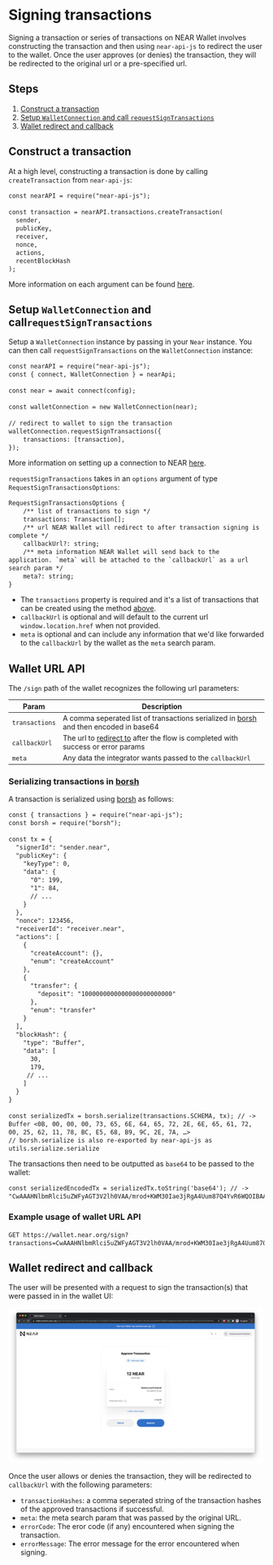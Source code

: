 Signing transactions
===

Signing a transaction or series of transactions on NEAR Wallet involves constructing the transaction and then using `near-api-js` to redirect the user to the wallet. Once the user approves (or denies) the transaction, they will be redirected to the original url or a pre-specified url. 

## Steps

1. [Construct a transaction](#Construct-a-transaction)
2. [Setup `WalletConnection` and call `requestSignTransactions`](#Setup-WalletConnection-and-callrequestSignTransactions)
3. [Wallet redirect and callback](#Wallet-redirect-and-callback)

## Construct a transaction
At a high level, constructing a transaction is done by calling `createTransaction` from `near-api-js`:

```javascript=
const nearAPI = require("near-api-js");

const transaction = nearAPI.transactions.createTransaction(
  sender,
  publicKey,
  receiver,
  nonce,
  actions,
  recentBlockHash
);
```

More information on each argument can be found [here](https://docs.near.org/docs/tutorials/create-transactions#transaction-requirements).

## Setup `WalletConnection` and call`requestSignTransactions`

Setup a `WalletConnection` instance by passing in your `Near` instance. You can then call `requestSignTransactions` on the `WalletConnection` instance:

```javascript=
const nearAPI = require("near-api-js");
const { connect, WalletConnection } = nearApi;

const near = await connect(config);

const walletConnection = new WalletConnection(near);

// redirect to wallet to sign the transaction
walletConnection.requestSignTransactions({
    transactions: [transaction],
});
```
More information on setting up a connection to NEAR [here](https://docs.near.org/docs/tutorials/create-transactions#setting-up-a-connection-to-near).

`requestSignTransactions` takes in an `options` argument of type `RequestSignTransactionsOptions`:

```typescript=
RequestSignTransactionsOptions {
    /** list of transactions to sign */
    transactions: Transaction[];
    /** url NEAR Wallet will redirect to after transaction signing is complete */
    callbackUrl?: string;
    /** meta information NEAR Wallet will send back to the application. `meta` will be attached to the `callbackUrl` as a url search param */
    meta?: string;
}
```

* The `transactions` property is required and it's a list of transactions that can be created using the method [above](#Construct-a-transaction).
* `callbackUrl` is optional and will default to the current url `window.location.href` when not provided.
* `meta` is optional and can include any information that we'd like forwarded to the `callbackUrl` by the wallet as the `meta` search param.

## Wallet URL API

The `/sign` path of the wallet recognizes the following url parameters:

| Param          | Description                                                                                                      |
| -------------- | ---------------------------------------------------------------------------------------------------------------- |
| `transactions` | A comma seperated list of transactions serialized in [borsh](https://borsh.io/) and then encoded in base64       |
| `callbackUrl`  | The url to [redirect to](#Wallet-redirect-and-callback) after the flow is completed with success or error params |
| `meta`         | Any data the integrator wants passed to the `callbackUrl`                                                        |

### Serializing transactions in [borsh](https://borsh.io/)
A transaction is serialized using [borsh](https://borsh.io/) as follows:

```javascript=
const { transactions } = require("near-api-js");
const borsh = require("borsh");

const tx = {
  "signerId": "sender.near",
  "publicKey": {
    "keyType": 0,
    "data": {
      "0": 199,
      "1": 84,
      // ...
    }
  },
  "nonce": 123456,
  "receiverId": "receiver.near",
  "actions": [
    {
      "createAccount": {},
      "enum": "createAccount"
    },
    {
      "transfer": {
        "deposit": "1000000000000000000000000"
      },
      "enum": "transfer"
    }
  ],
  "blockHash": {
    "type": "Buffer",
    "data": [
      30,
      179,
     // ...
    ]
  }
}

const serializedTx = borsh.serialize(transactions.SCHEMA, tx); // -> Buffer <0B, 00, 00, 00, 73, 65, 6E, 64, 65, 72, 2E, 6E, 65, 61, 72, 00, 25, 62, 11, 78, BC, E5, 68, B9, 9C, 2E, 7A, …>
// borsh.serialize is also re-exported by near-api-js as utils.serialize.serialize
```

The transactions then need to be outputted as `base64` to be passed to the wallet:

```javascript=
const serializedEncodedTx = serializedTx.toString('base64'); // -> "CwAAAHNlbmRlci5uZWFyAGT3V2lh0VAA/mrod+KWM30Iae3jRgA4Uum87Q4YvR6WQOIBAAAAAAANAAAAcmVjZWl2ZXIubmVhch6z3oIrhTeXGliWsOilax3Aoq0rrwkYdb8fNSw75IW3AgAAAAADAAAAoe3MzhvC0wAAAAAAAA=="
```



### Example usage of wallet URL API

```
GET https://wallet.near.org/sign?transactions=CwAAAHNlbmRlci5uZWFyAGT3V2lh0VAA/mrod+KWM30Iae3jRgA4Uum87Q4YvR6WQOIBAAAAAAANAAAAcmVjZWl2ZXIubmVhch6z3oIrhTeXGliWsOilax3Aoq0rrwkYdb8fNSw75IW3AgAAAAADAAAAoe3MzhvC0wAAAAAAAA==&callbackUrl=https%3A%2F%2Fwww.google.com&meta=test
```

## Wallet redirect and callback
The user will be presented with a request to sign the transaction(s) that were passed in in the wallet UI: 

<img src="./assets/sign-transaction-request.png" width="500">


Once the user allows or denies the transaction, they will be redirected to `callbackUrl` with the following parameters:

* `transactionHashes`: a comma seperated string of the transaction hashes of the approved transactions if successful.
* `meta`: the meta search param that was passed by the original URL.
* `errorCode`: The eror code (if any) encountered when signing the transaction.
* `errorMessage`: The error message for the error encountered when signing.